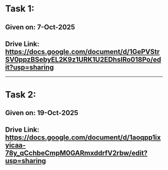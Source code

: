 # Task 1: 
## Given on: 7-Oct-2025
## Drive Link: https://docs.google.com/document/d/1GePVStrSV0ppzBSebyEL2K9z1URK1U2EDhslRo018Po/edit?usp=sharing
---
# Task 2:
## Given on: 19-Oct-2025
## Drive Link: https://docs.google.com/document/d/1aoqpp1ixyicaa-78y_qCchbeCmpM0GARmxddrfV2rbw/edit?usp=sharing

